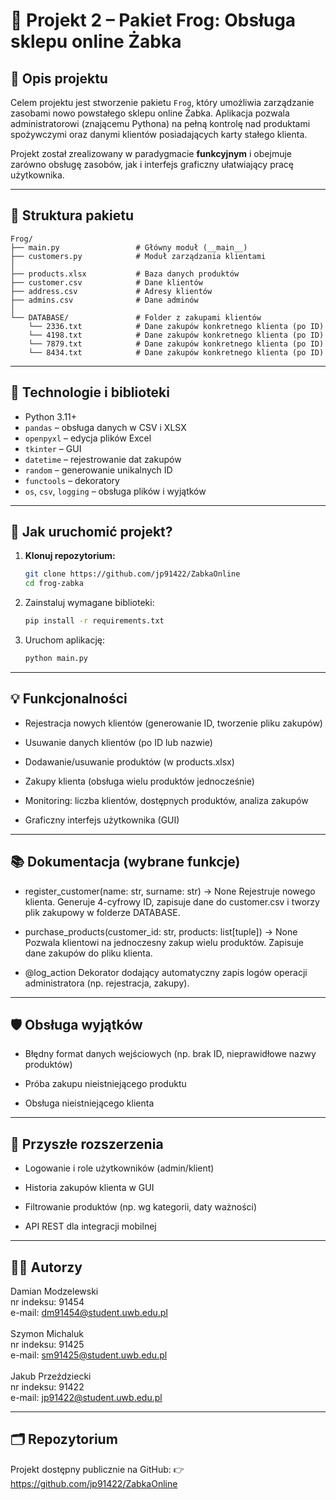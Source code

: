 # 🐸 Projekt 2 – Pakiet Frog: Obsługa sklepu online Żabka

## 📘 Opis projektu

Celem projektu jest stworzenie pakietu `Frog`, który umożliwia zarządzanie zasobami nowo powstałego sklepu online Żabka. Aplikacja pozwala administratorowi (znającemu Pythona) na pełną kontrolę nad produktami spożywczymi oraz danymi klientów posiadających karty stałego klienta.

Projekt został zrealizowany w paradygmacie **funkcyjnym** i obejmuje zarówno obsługę zasobów, jak i interfejs graficzny ułatwiający pracę użytkownika.

---

## 📁 Struktura pakietu

```text
Frog/
├── main.py                 # Główny moduł (__main__)
├── customers.py            # Moduł zarządzania klientami
│
├── products.xlsx           # Baza danych produktów
├── customer.csv            # Dane klientów
├── address.csv             # Adresy klientów
├── admins.csv              # Dane adminów
│
└── DATABASE/               # Folder z zakupami klientów
    └── 2336.txt            # Dane zakupów konkretnego klienta (po ID)
    └── 4198.txt            # Dane zakupów konkretnego klienta (po ID)
    └── 7879.txt            # Dane zakupów konkretnego klienta (po ID)
    └── 8434.txt            # Dane zakupów konkretnego klienta (po ID)
```
---

## 🔧 Technologie i biblioteki

- Python 3.11+
- `pandas` – obsługa danych w CSV i XLSX
- `openpyxl` – edycja plików Excel
- `tkinter` – GUI
- `datetime` – rejestrowanie dat zakupów
- `random` – generowanie unikalnych ID
- `functools` – dekoratory
- `os`, `csv`, `logging` – obsługa plików i wyjątków

---

## 🚀 Jak uruchomić projekt?

1. **Klonuj repozytorium:**
   ```bash
   git clone https://github.com/jp91422/ZabkaOnline
   cd frog-zabka

2. Zainstaluj wymagane biblioteki:
    ```bash
   pip install -r requirements.txt

3. Uruchom aplikację:
    ```bash
   python main.py

---

## 💡 Funkcjonalności
- Rejestracja nowych klientów (generowanie ID, tworzenie pliku zakupów)

- Usuwanie danych klientów (po ID lub nazwie)

- Dodawanie/usuwanie produktów (w products.xlsx)

- Zakupy klienta (obsługa wielu produktów jednocześnie)

- Monitoring: liczba klientów, dostępnych produktów, analiza zakupów

- Graficzny interfejs użytkownika (GUI)

---

## 📚 Dokumentacja (wybrane funkcje)
- register_customer(name: str, surname: str) -> None
Rejestruje nowego klienta. Generuje 4-cyfrowy ID, zapisuje dane do customer.csv i tworzy plik zakupowy w folderze DATABASE.

- purchase_products(customer_id: str, products: list[tuple]) -> None
Pozwala klientowi na jednoczesny zakup wielu produktów. Zapisuje dane zakupów do pliku klienta.

- @log_action
Dekorator dodający automatyczny zapis logów operacji administratora (np. rejestracja, zakupy).

---

## 🛡️ Obsługa wyjątków
- Błędny format danych wejściowych (np. brak ID, nieprawidłowe nazwy produktów)

- Próba zakupu nieistniejącego produktu

- Obsługa nieistniejącego klienta

---

## 🔐 Przyszłe rozszerzenia
- Logowanie i role użytkowników (admin/klient)

- Historia zakupów klienta w GUI

- Filtrowanie produktów (np. wg kategorii, daty ważności)

- API REST dla integracji mobilnej

---

## 👨‍🎓 Autorzy

Damian Modzelewski<br>
nr indeksu: 91454<br>
e-mail: dm91454@student.uwb.edu.pl<br>
<br>
Szymon Michaluk<br>
nr indeksu: 91425<br>
e-mail: sm91425@student.uwb.edu.pl<br>
<br>
Jakub Przeździecki<br>
nr indeksu: 91422<br>
e-mail: jp91422@student.uwb.edu.pl<br>

---

## 🗂 Repozytorium
Projekt dostępny publicznie na GitHub:
👉 https://github.com/jp91422/ZabkaOnline





















